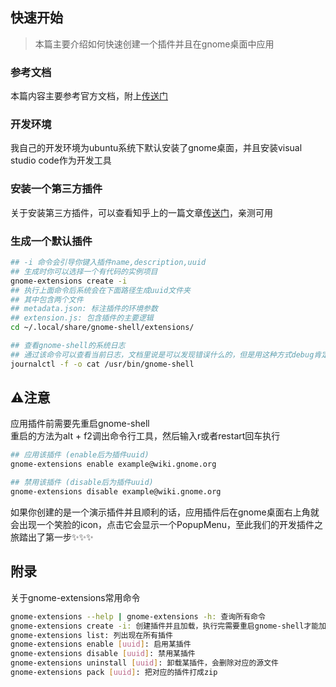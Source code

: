 ## 快速开始
> 本篇主要介绍如何快速创建一个插件并且在gnome桌面中应用

### 参考文档

本篇内容主要参考官方文档，附上[传送门](https://wiki.gnome.org/Projects/GnomeShell/Extensions/Writing) 

### 开发环境

我自己的开发环境为ubuntu系统下默认安装了gnome桌面，并且安装visual studio code作为开发工具

### 安装一个第三方插件

关于安装第三方插件，可以查看知乎上的一篇文章[传送门](https://zhuanlan.zhihu.com/p/36265103)，亲测可用

### 生成一个默认插件

```bash
## -i 命令会引导你键入插件name,description,uuid
## 生成时你可以选择一个有代码的实例项目
gnome-extensions create -i
## 执行上面命令后系统会在下面路径生成uuid文件夹
## 其中包含两个文件
## metadata.json: 标注插件的环境参数
## extension.js: 包含插件的主要逻辑
cd ~/.local/share/gnome-shell/extensions/

## 查看gnome-shell的系统日志
## 通过该命令可以查看当前日志，文档里说是可以发现错误什么的，但是用这种方式debug肯定还是不行，debug部分后续会单独开一个小结
journalctl -f -o cat /usr/bin/gnome-shell
```
## &#x26A0;注意  
应用插件前需要先重启gnome-shell  
重启的方法为alt + f2调出命令行工具，然后输入r或者restart回车执行

```bash
## 应用该插件 (enable后为插件uuid)
gnome-extensions enable example@wiki.gnome.org

## 禁用该插件 (disable后为插件uuid)
gnome-extensions disable example@wiki.gnome.org
```

如果你创建的是一个演示插件并且顺利的话，应用插件后在gnome桌面右上角就会出现一个笑脸的icon，点击它会显示一个PopupMenu，至此我们的开发插件之旅踏出了第一步✨✨✨

## 附录
关于gnome-extensions常用命令
```bash
gnome-extensions --help | gnome-extensions -h: 查询所有命令
gnome-extensions create -i: 创建插件并且加载，执行完需要重启gnome-shell才能加载
gnome-extensions list: 列出现在所有插件
gnome-extensions enable [uuid]: 启用某插件
gnome-extensions disable [uuid]: 禁用某插件
gnome-extensions uninstall [uuid]: 卸载某插件，会删除对应的源文件
gnome-extensions pack [uuid]: 把对应的插件打成zip
```

